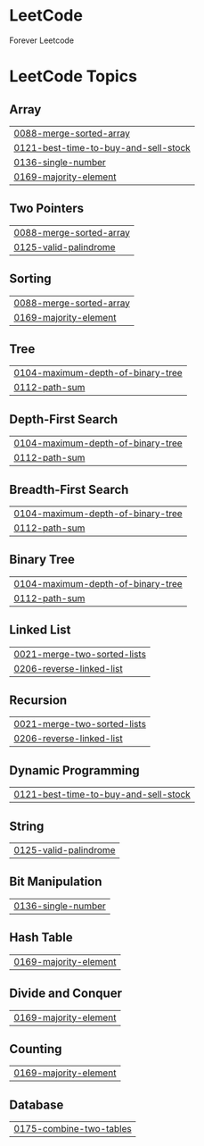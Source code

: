 # LeetCode
Forever Leetcode

<!---LeetCode Topics Start-->
# LeetCode Topics
## Array
|  |
| ------- |
| [0088-merge-sorted-array](https://github.com/WONYOUNG-SONG/LeetCode/tree/master/0088-merge-sorted-array) |
| [0121-best-time-to-buy-and-sell-stock](https://github.com/WONYOUNG-SONG/LeetCode/tree/master/0121-best-time-to-buy-and-sell-stock) |
| [0136-single-number](https://github.com/WONYOUNG-SONG/LeetCode/tree/master/0136-single-number) |
| [0169-majority-element](https://github.com/WONYOUNG-SONG/LeetCode/tree/master/0169-majority-element) |
## Two Pointers
|  |
| ------- |
| [0088-merge-sorted-array](https://github.com/WONYOUNG-SONG/LeetCode/tree/master/0088-merge-sorted-array) |
| [0125-valid-palindrome](https://github.com/WONYOUNG-SONG/LeetCode/tree/master/0125-valid-palindrome) |
## Sorting
|  |
| ------- |
| [0088-merge-sorted-array](https://github.com/WONYOUNG-SONG/LeetCode/tree/master/0088-merge-sorted-array) |
| [0169-majority-element](https://github.com/WONYOUNG-SONG/LeetCode/tree/master/0169-majority-element) |
## Tree
|  |
| ------- |
| [0104-maximum-depth-of-binary-tree](https://github.com/WONYOUNG-SONG/LeetCode/tree/master/0104-maximum-depth-of-binary-tree) |
| [0112-path-sum](https://github.com/WONYOUNG-SONG/LeetCode/tree/master/0112-path-sum) |
## Depth-First Search
|  |
| ------- |
| [0104-maximum-depth-of-binary-tree](https://github.com/WONYOUNG-SONG/LeetCode/tree/master/0104-maximum-depth-of-binary-tree) |
| [0112-path-sum](https://github.com/WONYOUNG-SONG/LeetCode/tree/master/0112-path-sum) |
## Breadth-First Search
|  |
| ------- |
| [0104-maximum-depth-of-binary-tree](https://github.com/WONYOUNG-SONG/LeetCode/tree/master/0104-maximum-depth-of-binary-tree) |
| [0112-path-sum](https://github.com/WONYOUNG-SONG/LeetCode/tree/master/0112-path-sum) |
## Binary Tree
|  |
| ------- |
| [0104-maximum-depth-of-binary-tree](https://github.com/WONYOUNG-SONG/LeetCode/tree/master/0104-maximum-depth-of-binary-tree) |
| [0112-path-sum](https://github.com/WONYOUNG-SONG/LeetCode/tree/master/0112-path-sum) |
## Linked List
|  |
| ------- |
| [0021-merge-two-sorted-lists](https://github.com/WONYOUNG-SONG/LeetCode/tree/master/0021-merge-two-sorted-lists) |
| [0206-reverse-linked-list](https://github.com/WONYOUNG-SONG/LeetCode/tree/master/0206-reverse-linked-list) |
## Recursion
|  |
| ------- |
| [0021-merge-two-sorted-lists](https://github.com/WONYOUNG-SONG/LeetCode/tree/master/0021-merge-two-sorted-lists) |
| [0206-reverse-linked-list](https://github.com/WONYOUNG-SONG/LeetCode/tree/master/0206-reverse-linked-list) |
## Dynamic Programming
|  |
| ------- |
| [0121-best-time-to-buy-and-sell-stock](https://github.com/WONYOUNG-SONG/LeetCode/tree/master/0121-best-time-to-buy-and-sell-stock) |
## String
|  |
| ------- |
| [0125-valid-palindrome](https://github.com/WONYOUNG-SONG/LeetCode/tree/master/0125-valid-palindrome) |
## Bit Manipulation
|  |
| ------- |
| [0136-single-number](https://github.com/WONYOUNG-SONG/LeetCode/tree/master/0136-single-number) |
## Hash Table
|  |
| ------- |
| [0169-majority-element](https://github.com/WONYOUNG-SONG/LeetCode/tree/master/0169-majority-element) |
## Divide and Conquer
|  |
| ------- |
| [0169-majority-element](https://github.com/WONYOUNG-SONG/LeetCode/tree/master/0169-majority-element) |
## Counting
|  |
| ------- |
| [0169-majority-element](https://github.com/WONYOUNG-SONG/LeetCode/tree/master/0169-majority-element) |
## Database
|  |
| ------- |
| [0175-combine-two-tables](https://github.com/WONYOUNG-SONG/LeetCode/tree/master/0175-combine-two-tables) |
<!---LeetCode Topics End-->